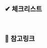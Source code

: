 ## ✔ 체크리스트 <!-- 체크할 항목이 있다면 작성해주세요 -->



<br>

## 🔔 참고링크 <!-- 기능을 구현하는데 참고한 링크가 있다면 작성해주세요 -->



<br>